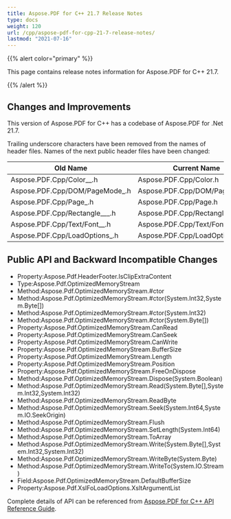 ```yaml
---
title: Aspose.PDF for C++ 21.7 Release Notes
type: docs
weight: 120
url: /cpp/aspose-pdf-for-cpp-21-7-release-notes/
lastmod: "2021-07-16"
---
```


{{% alert color="primary" %}}

This page contains release notes information for Aspose.PDF for C++ 21.7.

{{% /alert %}}

## Changes and Improvements

This version of Aspose.PDF for C++ has a codebase of Aspose.PDF for .Net 21.7.

Trailing underscore characters have been removed from the names of header files.
Names of the next public header files have been changed:

| **Old Name** | **Current Name** |
|---|---|
|Aspose.PDF.Cpp/Color__.h|Aspose.PDF.Cpp/Color.h| 
|Aspose.PDF.Cpp/DOM/PageMode_.h|Aspose.PDF.Cpp/DOM/PageMode.h|
|Aspose.PDF.Cpp/Page_.h|Aspose.PDF.Cpp/Page.h|
|Aspose.PDF.Cpp/Rectangle___.h|Aspose.PDF.Cpp/Rectangle.h| 
|Aspose.PDF.Cpp/Text/Font__.h|Aspose.PDF.Cpp/Text/Font.h| 
|Aspose.PDF.Cpp/LoadOptions_.h|Aspose.PDF.Cpp/LoadOptions.h|

## Public API and Backward Incompatible Changes

* Property:Aspose.Pdf.HeaderFooter.IsClipExtraContent
* Type:Aspose.Pdf.OptimizedMemoryStream
* Method:Aspose.Pdf.OptimizedMemoryStream.#ctor
* Method:Aspose.Pdf.OptimizedMemoryStream.#ctor(System.Int32,System.Byte[])
* Method:Aspose.Pdf.OptimizedMemoryStream.#ctor(System.Int32)
* Method:Aspose.Pdf.OptimizedMemoryStream.#ctor(System.Byte[])
* Property:Aspose.Pdf.OptimizedMemoryStream.CanRead
* Property:Aspose.Pdf.OptimizedMemoryStream.CanSeek
* Property:Aspose.Pdf.OptimizedMemoryStream.CanWrite
* Property:Aspose.Pdf.OptimizedMemoryStream.BufferSize
* Property:Aspose.Pdf.OptimizedMemoryStream.Length
* Property:Aspose.Pdf.OptimizedMemoryStream.Position
* Property:Aspose.Pdf.OptimizedMemoryStream.FreeOnDispose
* Method:Aspose.Pdf.OptimizedMemoryStream.Dispose(System.Boolean)
* Method:Aspose.Pdf.OptimizedMemoryStream.Read(System.Byte[],System.Int32,System.Int32)
* Method:Aspose.Pdf.OptimizedMemoryStream.ReadByte
* Method:Aspose.Pdf.OptimizedMemoryStream.Seek(System.Int64,System.IO.SeekOrigin)
* Method:Aspose.Pdf.OptimizedMemoryStream.Flush
* Method:Aspose.Pdf.OptimizedMemoryStream.SetLength(System.Int64)
* Method:Aspose.Pdf.OptimizedMemoryStream.ToArray
* Method:Aspose.Pdf.OptimizedMemoryStream.Write(System.Byte[],System.Int32,System.Int32)
* Method:Aspose.Pdf.OptimizedMemoryStream.WriteByte(System.Byte)
* Method:Aspose.Pdf.OptimizedMemoryStream.WriteTo(System.IO.Stream)
* Field:Aspose.Pdf.OptimizedMemoryStream.DefaultBufferSize
* Property:Aspose.Pdf.XslFoLoadOptions.XsltArgumentList

Complete details of API can be referenced from [Aspose.PDF for C++ API Reference Guide](https://apireference.aspose.com/pdf/cpp).
